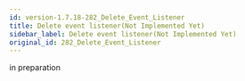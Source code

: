 ```yaml
---
id: version-1.7.18-282_Delete_Event_Listener
title: Delete event listener(Not Implemented Yet)
sidebar_label: Delete event listener(Not Implemented Yet)
original_id: 282_Delete_Event_Listener
---
```


in preparation

